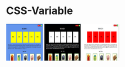 # CSS-Variable
<img src="box.png" alt="" width="100px" height="100px">
<img src="box1.png" alt="" width="100px" height="100px">
<img src="box2.png" alt="" width="100px" height="100px">
